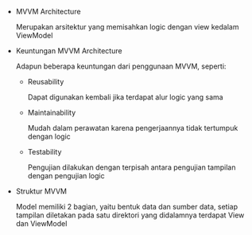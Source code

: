 <ul>
    <li>MVVM Architecture</br>
    <p>Merupakan arsitektur yang memisahkan logic dengan view kedalam ViewModel </p>
    <li>Keuntungan MVVM Architecture</br>
    <p>Adapun beberapa keuntungan dari penggunaan MVVM, seperti:</p>
    <ul>
        <li>Reusability</br>
        <p>Dapat digunakan kembali jika terdapat alur logic yang sama</p>
        <li>Maintainability</br>
        <p>Mudah dalam perawatan karena pengerjaannya tidak tertumpuk dengan logic</p>
        <li>Testability</br>
        <p>Pengujian dilakukan dengan terpisah antara pengujian tampilan dengan pengujian logic</p>
    </ul>
    <li>Struktur MVVM</br>
    <p>Model memiliki 2 bagian, yaitu bentuk data dan sumber data, setiap tampilan diletakan pada satu direktori yang didalamnya terdapat View dan ViewModel</p>
</ul>